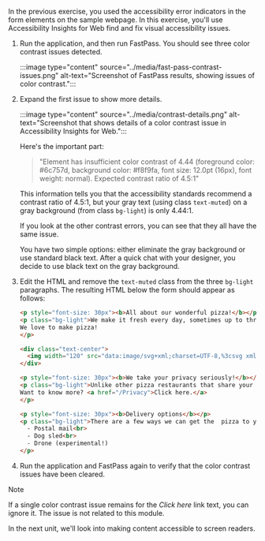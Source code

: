 In the previous exercise, you used the accessibility error indicators in the form elements on the sample webpage. In this exercise, you'll
use Accessibility Insights for Web find and fix visual accessibility issues.

1. Run the application, and then run FastPass. You should see three color contrast issues detected.

    :::image type="content" source="../media/fast-pass-contrast-issues.png" alt-text="Screenshot of FastPass results, showing issues of color contrast.":::

1. Expand the first issue to show more details.

    :::image type="content" source="../media/contrast-details.png" alt-text="Screenshot that shows details of a color contrast issue in Accessibility Insights for Web.":::

   Here's the important part:

   > "Element has insufficient color contrast of 4.44 (foreground color: #6c757d, background color: #f8f9fa, font size: 12.0pt (16px), font weight: normal). Expected contrast ratio of 4.5:1"

   This information tells you that the accessibility standards recommend a contrast ratio of 4.5:1, but your gray text (using class `text-muted`) on a gray background (from class `bg-light`) is only 4.44:1.

   If you look at the other contrast errors, you can see that they all have the same issue.

   You have two simple options: either eliminate the gray background or use standard black text. After a quick chat with your designer, you decide to use black text on the gray background.

1. Edit the HTML and remove the `text-muted` class from the three `bg-light` paragraphs. The resulting HTML below the form should appear as follows:

   ```html
   <p style="font-size: 30px"><b>All about our wonderful pizza!</b></p>
   <p class="bg-light">We make it fresh every day, sometimes up to three times a day!<br><br>
   We love to make pizza!
   </p>
   
   <div class="text-center">
     <img width="120" src="data:image/svg+xml;charset=UTF-8,%3csvg xmlns='http://www.w3.org/2000/svg'%3e%3cpath d='M.226 112L36.2.2c60 16 74 49 81 84z' fill='%23ea8'/%3e%3cpath d='M.197 112L31 14C84 29 96 57 103 88z' fill='%23fea' /%3e%3c/svg%3e">
   </div>
   
   <p style="font-size: 30px"><b>We take your privacy seriously!</b></p>
   <p class="bg-light">Unlike other pizza restaurants that share your pizza preferences, we care about your privacy.   <br><br>
   Want to know more? <a href="/Privacy">Click here.</a>
   </p>
   
   <p style="font-size: 30px"><b>Delivery options</b></p>
   <p class="bg-light">There are a few ways we can get the  pizza to you:<br>
     - Postal mail<br>
     - Dog sled<br>
     - Drone (experimental!)
   </p>
   ```

1. Run the application and FastPass again to verify that the color contrast issues have been cleared.

  > [!NOTE]
  > If a single color contrast issue remains for the *Click here* link text, you can ignore it. The issue is not related to this module.

In the next unit, we'll look into making content accessible to screen readers.
